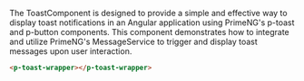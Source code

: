 The ToastComponent is designed to provide a simple and effective way to display toast notifications in an Angular application using PrimeNG's p-toast and p-button components. This component demonstrates how to integrate and utilize PrimeNG's MessageService to trigger and display toast messages upon user interaction.

```html
<p-toast-wrapper></p-toast-wrapper>
```
